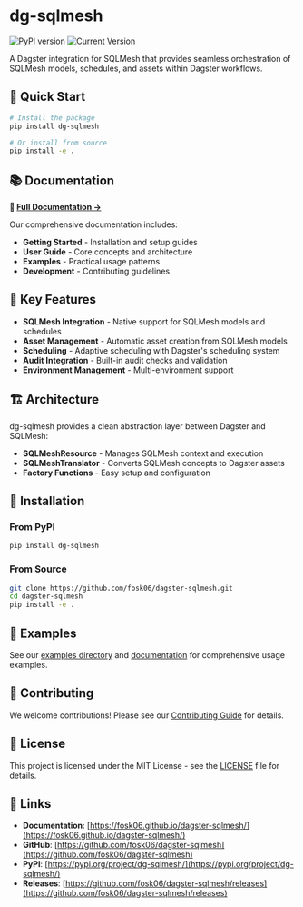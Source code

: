 # dg-sqlmesh

[![PyPI version](https://badge.fury.io/py/dg-sqlmesh.svg)](https://badge.fury.io/py/dg-sqlmesh)
[![Current Version](https://img.shields.io/badge/version-1.9.2-blue.svg)](https://github.com/fosk06/dagster-sqlmesh/releases)

A Dagster integration for SQLMesh that provides seamless orchestration of SQLMesh models, schedules, and assets within Dagster workflows.

## 🚀 Quick Start

```bash
# Install the package
pip install dg-sqlmesh

# Or install from source
pip install -e .
```

## 📚 Documentation

**📖 [Full Documentation →](https://fosk06.github.io/dagster-sqlmesh/)**

Our comprehensive documentation includes:

- **Getting Started** - Installation and setup guides
- **User Guide** - Core concepts and architecture
- **Examples** - Practical usage patterns
- **Development** - Contributing guidelines

## 🎯 Key Features

- **SQLMesh Integration** - Native support for SQLMesh models and schedules
- **Asset Management** - Automatic asset creation from SQLMesh models
- **Scheduling** - Adaptive scheduling with Dagster's scheduling system
- **Audit Integration** - Built-in audit checks and validation
- **Environment Management** - Multi-environment support

## 🏗️ Architecture

dg-sqlmesh provides a clean abstraction layer between Dagster and SQLMesh:

- **SQLMeshResource** - Manages SQLMesh context and execution
- **SQLMeshTranslator** - Converts SQLMesh concepts to Dagster assets
- **Factory Functions** - Easy setup and configuration

## 🔧 Installation

### From PyPI

```bash
pip install dg-sqlmesh
```

### From Source

```bash
git clone https://github.com/fosk06/dagster-sqlmesh.git
cd dagster-sqlmesh
pip install -e .
```

## 📖 Examples

See our [examples directory](examples/) and [documentation](https://fosk06.github.io/dagster-sqlmesh/) for comprehensive usage examples.

## 🤝 Contributing

We welcome contributions! Please see our [Contributing Guide](https://fosk06.github.io/dagster-sqlmesh/development/contributing/) for details.

## 📄 License

This project is licensed under the MIT License - see the [LICENSE](LICENSE) file for details.

## 🔗 Links

- **Documentation**: [https://fosk06.github.io/dagster-sqlmesh/](https://fosk06.github.io/dagster-sqlmesh/)
- **GitHub**: [https://github.com/fosk06/dagster-sqlmesh](https://github.com/fosk06/dagster-sqlmesh)
- **PyPI**: [https://pypi.org/project/dg-sqlmesh/](https://pypi.org/project/dg-sqlmesh/)
- **Releases**: [https://github.com/fosk06/dagster-sqlmesh/releases](https://github.com/fosk06/dagster-sqlmesh/releases)
